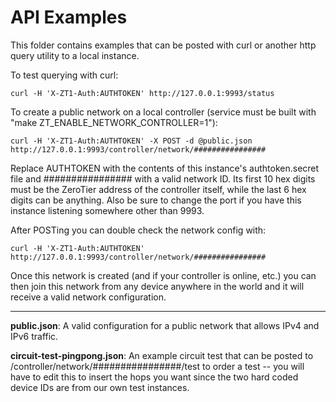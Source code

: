API Examples
======

This folder contains examples that can be posted with curl or another http query utility to a local instance.

To test querying with curl:

    curl -H 'X-ZT1-Auth:AUTHTOKEN' http://127.0.0.1:9993/status

To create a public network on a local controller (service must be built with "make ZT\_ENABLE\_NETWORK\_CONTROLLER=1"):

    curl -H 'X-ZT1-Auth:AUTHTOKEN' -X POST -d @public.json http://127.0.0.1:9993/controller/network/################

Replace AUTHTOKEN with the contents of this instance's authtoken.secret file and ################ with a valid network ID. Its first 10 hex digits must be the ZeroTier address of the controller itself, while the last 6 hex digits can be anything. Also be sure to change the port if you have this instance listening somewhere other than 9993.

After POSTing you can double check the network config with:

    curl -H 'X-ZT1-Auth:AUTHTOKEN' http://127.0.0.1:9993/controller/network/################

Once this network is created (and if your controller is online, etc.) you can then join this network from any device anywhere in the world and it will receive a valid network configuration.

---

**public.json**: A valid configuration for a public network that allows IPv4 and IPv6 traffic.

**circuit-test-pingpong.json**: An example circuit test that can be posted to /controller/network/################/test to order a test -- you will have to edit this to insert the hops you want since the two hard coded device IDs are from our own test instances.
